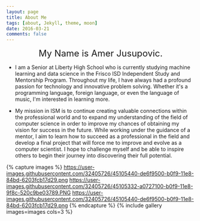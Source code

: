 ```yaml
---
layout: page
title: About Me
tags: [about, Jekyll, theme, moon]
date: 2016-03-21
comments: false
---
```

    
<center><font size="5">My Name is Amer Jusupovic.</font></center>

* I am a Senior at Liberty High School who is currently studying machine learning and data science in the Frisco ISD Independent Study and Mentorship Program. Throughout my life, I have always had a profound passion for technology and innovative problem solving. Whether it's a programming language, foreign language, or even the language of music, I'm interested in learning more. 

* My mission in ISM is to continue creating valuable connections within the professional world and to expand my understanding of the field of computer science in order to improve my chances of obtaining my vision for success in the future. While working under the guidance of a mentor, I aim to learn how to succeed as a professional in the field and develop a final project that will force me to improve and evolve as a computer scientist. I hope to challenge myself and be able to inspire others to begin their journey into discovering their full potential. 

{% capture images %}
    https://user-images.githubusercontent.com/32405726/45105440-de6f9500-b0f9-11e8-84bd-6203fcb17d29.png
    https://user-images.githubusercontent.com/32405726/45105332-a0727100-b0f9-11e8-9f8c-520c9be03789.PNG
    https://user-images.githubusercontent.com/32405726/45105440-de6f9500-b0f9-11e8-84bd-6203fcb17d29.png
{% endcapture %}
{% include gallery images=images cols=3 %}

